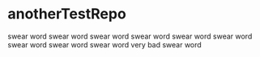 # anotherTestRepo
swear word swear word swear word swear word swear word swear word swear word swear word swear word very bad swear word
